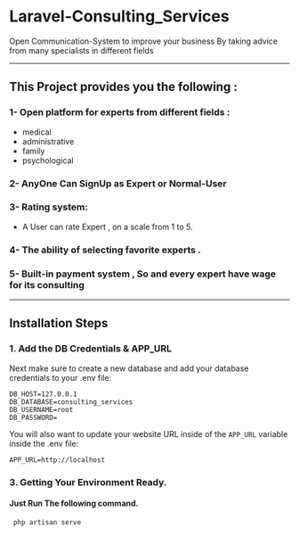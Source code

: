 # Laravel-Consulting_Services
Open Communication-System to improve your business By taking advice from many specialists in different fields

<hr>

## This Project provides you the following :

### 1- Open platform for experts from different fields : 
-   medical 
-   administrative 
-   family 
-   psychological 
 
### 2- AnyOne Can SignUp as Expert or Normal-User 

### 3- Rating system:
 - A User can rate Expert , on a scale from 1 to 5.

### 4- The ability of selecting favorite experts .

### 5- Built-in payment system , So and every expert have wage for its consulting   

<hr>

## Installation Steps


### 1. Add the DB Credentials & APP_URL

Next make sure to create a new database and add your database credentials to your .env file:

```
DB_HOST=127.0.0.1
DB_DATABASE=consulting_services
DB_USERNAME=root
DB_PASSWORD=

```

You will also want to update your website URL inside of the `APP_URL` variable inside the .env file:

```
APP_URL=http://localhost
```

### 3. Getting Your Environment Ready.

#### Just Run The following command.

```bash
 php artisan serve
```
